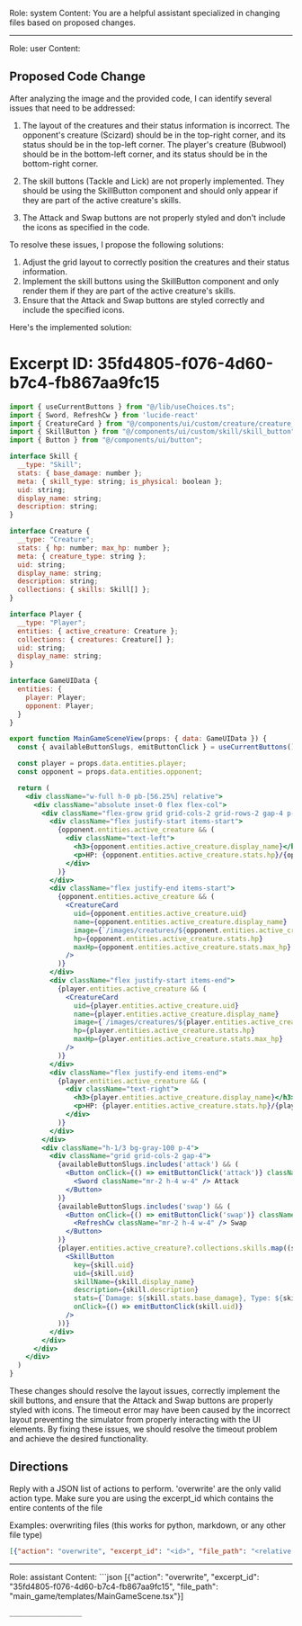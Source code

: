 Role: system
Content: You are a helpful assistant specialized in changing files based on proposed changes.
__________________
Role: user
Content: 
## Proposed Code Change
After analyzing the image and the provided code, I can identify several issues that need to be addressed:

1. The layout of the creatures and their status information is incorrect. The opponent's creature (Scizard) should be in the top-right corner, and its status should be in the top-left corner. The player's creature (Bubwool) should be in the bottom-left corner, and its status should be in the bottom-right corner.

2. The skill buttons (Tackle and Lick) are not properly implemented. They should be using the SkillButton component and should only appear if they are part of the active creature's skills.

3. The Attack and Swap buttons are not properly styled and don't include the icons as specified in the code.

To resolve these issues, I propose the following solutions:

1. Adjust the grid layout to correctly position the creatures and their status information.
2. Implement the skill buttons using the SkillButton component and only render them if they are part of the active creature's skills.
3. Ensure that the Attack and Swap buttons are styled correctly and include the specified icons.

Here's the implemented solution:

# Excerpt ID: 35fd4805-f076-4d60-b7c4-fb867aa9fc15
```jsx main_game/templates/MainGameScene.tsx
import { useCurrentButtons } from "@/lib/useChoices.ts";
import { Sword, RefreshCw } from 'lucide-react'
import { CreatureCard } from "@/components/ui/custom/creature/creature_card";
import { SkillButton } from "@/components/ui/custom/skill/skill_button";
import { Button } from "@/components/ui/button";

interface Skill {
  __type: "Skill";
  stats: { base_damage: number };
  meta: { skill_type: string; is_physical: boolean };
  uid: string;
  display_name: string;
  description: string;
}

interface Creature {
  __type: "Creature";
  stats: { hp: number; max_hp: number };
  meta: { creature_type: string };
  uid: string;
  display_name: string;
  description: string;
  collections: { skills: Skill[] };
}

interface Player {
  __type: "Player";
  entities: { active_creature: Creature };
  collections: { creatures: Creature[] };
  uid: string;
  display_name: string;
}

interface GameUIData {
  entities: {
    player: Player;
    opponent: Player;
  }
}

export function MainGameSceneView(props: { data: GameUIData }) {
  const { availableButtonSlugs, emitButtonClick } = useCurrentButtons()

  const player = props.data.entities.player;
  const opponent = props.data.entities.opponent;

  return (
    <div className="w-full h-0 pb-[56.25%] relative">
      <div className="absolute inset-0 flex flex-col">
        <div className="flex-grow grid grid-cols-2 grid-rows-2 gap-4 p-4">
          <div className="flex justify-start items-start">
            {opponent.entities.active_creature && (
              <div className="text-left">
                <h3>{opponent.entities.active_creature.display_name}</h3>
                <p>HP: {opponent.entities.active_creature.stats.hp}/{opponent.entities.active_creature.stats.max_hp}</p>
              </div>
            )}
          </div>
          <div className="flex justify-end items-start">
            {opponent.entities.active_creature && (
              <CreatureCard
                uid={opponent.entities.active_creature.uid}
                name={opponent.entities.active_creature.display_name}
                image={`/images/creatures/${opponent.entities.active_creature.meta.creature_type}_front.png`}
                hp={opponent.entities.active_creature.stats.hp}
                maxHp={opponent.entities.active_creature.stats.max_hp}
              />
            )}
          </div>
          <div className="flex justify-start items-end">
            {player.entities.active_creature && (
              <CreatureCard
                uid={player.entities.active_creature.uid}
                name={player.entities.active_creature.display_name}
                image={`/images/creatures/${player.entities.active_creature.meta.creature_type}_back.png`}
                hp={player.entities.active_creature.stats.hp}
                maxHp={player.entities.active_creature.stats.max_hp}
              />
            )}
          </div>
          <div className="flex justify-end items-end">
            {player.entities.active_creature && (
              <div className="text-right">
                <h3>{player.entities.active_creature.display_name}</h3>
                <p>HP: {player.entities.active_creature.stats.hp}/{player.entities.active_creature.stats.max_hp}</p>
              </div>
            )}
          </div>
        </div>
        <div className="h-1/3 bg-gray-100 p-4">
          <div className="grid grid-cols-2 gap-4">
            {availableButtonSlugs.includes('attack') && (
              <Button onClick={() => emitButtonClick('attack')} className="flex items-center justify-center">
                <Sword className="mr-2 h-4 w-4" /> Attack
              </Button>
            )}
            {availableButtonSlugs.includes('swap') && (
              <Button onClick={() => emitButtonClick('swap')} className="flex items-center justify-center">
                <RefreshCw className="mr-2 h-4 w-4" /> Swap
              </Button>
            )}
            {player.entities.active_creature?.collections.skills.map((skill) => (
              <SkillButton
                key={skill.uid}
                uid={skill.uid}
                skillName={skill.display_name}
                description={skill.description}
                stats={`Damage: ${skill.stats.base_damage}, Type: ${skill.meta.skill_type}`}
                onClick={() => emitButtonClick(skill.uid)}
              />
            ))}
          </div>
        </div>
      </div>
    </div>
  )
}
```

These changes should resolve the layout issues, correctly implement the skill buttons, and ensure that the Attack and Swap buttons are properly styled with icons. The timeout error may have been caused by the incorrect layout preventing the simulator from properly interacting with the UI elements. By fixing these issues, we should resolve the timeout problem and achieve the desired functionality.

## Directions
Reply with a JSON list of actions to perform. 'overwrite' are the only valid action type. 
Make sure you are using the excerpt_id which contains the entire contents of the file

Examples:
overwriting files (this works for python, markdown, or any other file type)
```json output_example1
[{"action": "overwrite", "excerpt_id": "<id>", "file_path": "<relative file path>"}]
```

__________________
Role: assistant
Content: ```json
[{"action": "overwrite", "excerpt_id": "35fd4805-f076-4d60-b7c4-fb867aa9fc15", "file_path": "main_game/templates/MainGameScene.tsx"}]
```
__________________
